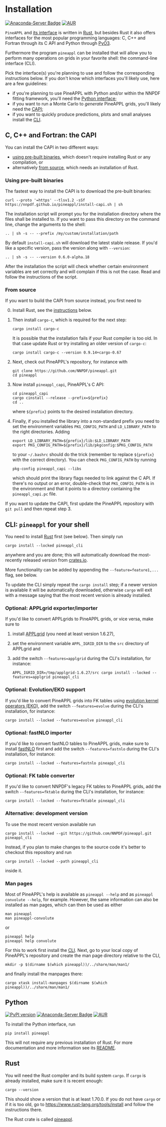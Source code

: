 # Installation

[![Anaconda-Server Badge](https://anaconda.org/conda-forge/pineappl/badges/version.svg)](https://anaconda.org/conda-forge/pineappl)
[![AUR](https://img.shields.io/aur/version/pineappl)](https://aur.archlinux.org/packages/pineappl)

`PineAPPL` and [its interface](https://docs.rs/pineappl/) is written in
[Rust](https://www.rust-lang.org/), but besides Rust it also offers interfaces
for the most popular programming languages: C, C++ and Fortran through its C
API and Python through [PyO3](https://pyo3.rs/).

Furthermore the program `pineappl` can be installed that will allow you to
perform many operations on grids in your favorite shell: the command-line
interface (CLI).

Pick the interface(s) you're planning to use and follow the corresponding
instructions below. If you don't know which interfaces you'll likely use, here
are a few guidelines:

- if you're planning to use PineAPPL with Python and/or within the NNPDF
  fitting framework, you'll need the [Python interface](#python);
- if you want to run a Monte Carlo to *generate* PineAPPL grids, you'll likely
  need the [CAPI](#c-c-and-fortran-the-capi);
- if you want to quickly produce predictions, plots and small analyses install
  the [CLI](#cli-pineappl-for-your-shell).

## C, C++ and Fortran: the CAPI

You can install the CAPI in two different ways:

- [using pre-built binaries](#using-pre-built-binaries), which doesn't require
  installing Rust or any compilation, or
- alternatively [from source](#from-source), which needs an installation of
  Rust.

### Using pre-built binaries

The fastest way to install the CAPI is to download the pre-built binaries:

    curl --proto '=https' --tlsv1.2 -sSf https://nnpdf.github.io/pineappl/install-capi.sh | sh

The installation script will prompt you for the installation directory where
the files shall be installed to. If you want to pass this directory on the
command line, change the arguments to the shell:

    .. | sh -s -- --prefix /my/custom/installation/path

By default `install-capi.sh` will download the latest stable release. If you'd
like a specific version, pass the version along with `--version`:

    .. | sh -s -- --version 0.6.0-alpha.18

After the installation the script will check whether certain environment
variables are set correctly and will complain if this is not the case. Read and
follow the instructions of the script.

### From source

If you want to build the CAPI from source instead, you first need to

0. Install Rust, see the [instructions](#rust) below.
1. Then install `cargo-c`, which is required for the next step:

       cargo install cargo-c

   It is possible that the installation fails if your Rust compiler is too old.
   In that case update Rust or try installing an older version of `cargo-c`:

       cargo install cargo-c --version 0.9.14+cargo-0.67

2. Next, check out PineAPPL's repository, for instance with

       git clone https://github.com/NNPDF/pineappl.git
       cd pineappl

3. Now install `pineappl_capi`, PineAPPL's C API:

       cd pineappl_capi
       cargo cinstall --release --prefix=${prefix}
       cd ..

   where `${prefix}` points to the desired installation directory.
4. Finally, if you installed the library into a non-standard prefix you need to
   set the environment variables `PKG_CONFIG_PATH` and `LD_LIBRARY_PATH` to the
   right directories. Adding

       export LD_LIBRARY_PATH=${prefix}/lib:$LD_LIBRARY_PATH
       export PKG_CONFIG_PATH=${prefix}/lib/pkgconfig:$PKG_CONFIG_PATH

   to your `~/.bashrc` should do the trick (remember to replace `${prefix}` with
   the correct directory). You can check `PKG_CONFIG_PATH` by running

       pkg-config pineappl_capi --libs

   which should print the library flags needed to link against the C API. If
   there's no output or an error, double-check that `PKG_CONFIG_PATH` is in the
   environment and that it points to a directory containing the
   `pineappl_capi.pc` file.

If you want to update the CAPI, first update the PineAPPL repository with `git
pull` and then repeat step 3.

## CLI: `pineappl` for your shell

You need to install [Rust](#rust) first (see below). Then simply run

    cargo install --locked pineappl_cli

anywhere and you are done; this will automatically download the most-recently
released version from [crates.io](https://crates.io).

More functionality can be added by appending the `--feature=feature1,...` flag,
see below.

To update the CLI simply repeat the `cargo install` step; if a newer version is
available it will be automatically downloaded, otherwise `cargo` will exit with
a message saying that the most recent version is already installed.

### Optional: APPLgrid exporter/importer

If you'd like to convert APPLgrids to PineAPPL grids, or vice versa, make sure
to

1. install [APPLgrid](https://applgrid.hepforge.org/) (you need at least
   version 1.6.27),
2. set the environment variable `APPL_IGRID_DIR` to the `src` directory of
   APPLgrid and
3. add the switch `--features=applgrid` during the CLI's installation, for
   instance:

       APPL_IGRID_DIR=/tmp/applgrid-1.6.27/src cargo install --locked --features=applgrid pineappl_cli

### Optional: Evolution/EKO support

If you'd like to convert PineAPPL grids into FK tables using [evolution kernel
operators (EKO)](https://eko.readthedocs.io/), add the switch
`--features=evolve` during the CLI's installation, for instance:

    cargo install --locked --features=evolve pineappl_cli

### Optional: fastNLO importer

If you'd like to convert fastNLO tables to PineAPPL grids, make sure to install
[fastNLO](https://fastnlo.hepforge.org/) first and add the switch
`--features=fastnlo` during the CLI's installation, for instance:

    cargo install --locked --features=fastnlo pineappl_cli

### Optional: FK table converter

If you'd like to convert NNPDF's legacy FK tables to PineAPPL grids, add the switch
`--features=fktable` during the CLI's installation, for instance:

    cargo install --locked --features=fktable pineappl_cli

### Alternative: development version

To use the most recent version available run

    cargo install --locked --git https://github.com/NNPDF/pineappl.git pineappl_cli

Instead, if you plan to make changes to the source code it's better to checkout
this repository and run

    cargo install --locked --path pineappl_cli

inside it.

### Man pages

Most of PineAPPL's help is available as `pineappl --help` and as `pineappl
convolute --help`, for example. However, the same information can also be
installed as man pages, which can then be used as either

    man pineappl
    man pineappl-convolute

or

    pineappl help
    pineappl help convolute

For this to work first install the [CLI](#cli-pineappl-for-your-shell). Next,
go to your local copy of PineAPPL's repository and create the man page
directory relative to the CLI,

    mkdir -p $(dirname $(which pineappl))/../share/man/man1/

and finally install the manpages there:

    cargo xtask install-manpages $(dirname $(which pineappl))/../share/man/man1/

## Python

[![PyPI version](https://badge.fury.io/py/pineappl.svg)](https://badge.fury.io/py/pineappl)
[![Anaconda-Server Badge](https://anaconda.org/conda-forge/pineappl/badges/version.svg)](https://anaconda.org/conda-forge/pineappl)
[![AUR](https://img.shields.io/aur/version/pineappl)](https://aur.archlinux.org/packages/pineappl)

To install the Python interface, run

    pip install pineappl

This will not require any previous installation of Rust. For more documentation
and more information see its [README](../pineappl_py/README.md).

## Rust

You will need the Rust compiler and its build system `cargo`. If `cargo` is
already installed, make sure it is recent enough:

    cargo --version

This should show a version that is at least 1.70.0. If you do not have `cargo`
or if it is too old, go to <https://www.rust-lang.org/tools/install> and follow
the instructions there.

The Rust crate is called [pineappl](https://docs.rs/pineappl/latest/pineappl/).
